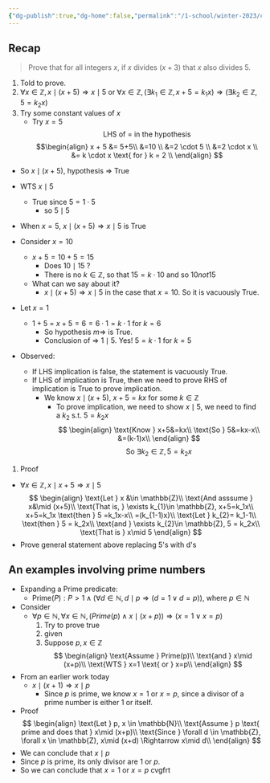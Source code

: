 ```yaml
---
{"dg-publish":true,"dg-home":false,"permalink":"/1-school/winter-2023/csc-165/week-3-2-more-complex-proofs-and-unpacking-definitions/","dgPassFrontmatter":true}
---
```


## Recap
> Prove that for all integers $x$, if $x$ divides $(x+3)$ that $x$ also divides $5$.
1. Told to prove.
2. $\forall x \in \mathbb{Z}, x \mid (x+5) \Rightarrow x \mid 5$ or  $\forall x \in \mathbb{Z}, (\exists k_1 \in \mathbb{Z}, x + 5 = k_1x) \Rightarrow (\exists k_2 \in \mathbb{Z}, 5 = k_2x)$
3. Try some constant values of $x$
	- Try $x=5$
$$\text{LHS of  = in the hypothesis} $$
$$\begin{align} 
x + 5 &= 5+5\\
&=10 \\
&=2 \cdot 5 \\
&=2 \cdot x \\
&= k \cdot x \text{ for } k = 2 \\
\end{align}
$$
- So $x \mid (x+5)$, hypothesis $\Rightarrow$ True
- WTS $x \mid 5$
	- True since $5 = 1\cdot 5$
		- so $5 \mid 5$
- When $x=5$, $x \mid (x+5) \Rightarrow x\mid 5$ is True
- Consider $x = 10$
	- $x+5=10+5=15$
		- Does $10\mid 15$ ?
		- There is no $k \in \mathbb{Z}$, so that $15=k\cdot 10$ and so $10 not 15$
	- What can we say about it?
		- $x\mid (x+5) \Rightarrow x\mid 5$ in the case that $x=10$. So it is vacuously True.
- Let $x=1$
	- $1+5$ = $x+5 =6 = 6\cdot 1 =k \cdot 1$ for $k=6$
		- So hypothesis $m \Rightarrow$ is True.
		- Conclusion of $\Rightarrow$ $1 \mid 5$. Yes! $5=k\cdot 1$ for $k=5$

- Observed: 
	- If LHS implication is false, the statement is vacuously True.
	- If LHS of implication is True, then we need to prove RHS of implication is True to prove implication.
		- We know $x\mid (x+5)$, $x+5 = kx$ for some $k\in \mathbb{Z}$
			- To prove implication, we need to show $x\mid 5$, we need to find a $k_2$ s.t. $5=k_2x$
$$
\begin{align}
\text{Know } x+5&=kx\\
\text{So } 5&=kx-x\\
&=(k-1)x\\
\end{align}
$$
$$\text{So } \exists k_{2}\in \mathbb{Z}, 5=k_2x$$

1. Proof
- $\forall x \in \mathbb{Z}, x\mid x+5 \Rightarrow x\mid 5$
$$
\begin{align}
\text{Let } x &\in \mathbb{Z}\\
\text{And asssume } x&\mid (x+5)\\
\text{That is, } \exists k_{1}\in \mathbb{Z}, x+5=k_1x\\
x+5=k_1x
\text{then } 5 =k_1x-x\\
=(k_{1-1)x}\\
\text{Let } k_{2}= k_1-1\\
\text{then } 5 = k_2x\\
\text{and } \exists k_{2}\in \mathbb{Z}, 5 = k_2x\\
\text{That is } x\mid 5
\end{align}
$$
- Prove general statement above replacing 5's with d's


## An examples involving prime numbers
- Expanding a Prime predicate:
	- $\text{Prime}(P): P > 1 \land (\forall d\in \mathbb{N}, d \mid p \Rightarrow (d=1 \lor d=p))$, where $p \in \mathbb{N}$
- Consider
	- $\forall p \in \mathbb{N}, \forall x \in \mathbb{N}, (Prime(p) \land x\mid (x+p)) \Rightarrow (x=1 \lor x=p)$
		1. Try to prove true
		2. given
		3. Suppose $p, x \in \mathbb{Z}$
$$
\begin{align}
\text{Assume } Prime(p)\\
\text{and } x\mid (x+p)\\
\text{WTS } x=1 \text{ or } x=p\\
\end{align}
$$
- From an earlier work today
	- $x \mid (x+1) \Rightarrow x\mid p$
		- Since $p$ is prime, we know $x=1$ or $x=p$, since a divisor of a prime number is either 1 or itself.
- Proof
$$
\begin{align}
\text{Let } p, x \in \mathbb{N}\\
\text{Assume } p \text{ prime and does that } x\mid (x+p)\\
\text{Since } \forall d \in \mathbb{Z}, \forall x \in \mathbb{Z}, x\mid (x+d) \Rightarrow x\mid d\\
\end{align}
$$
- We can conclude that $x\mid p$
- Since $p$ is prime, its only divisor are $1$ or $p$.
- So we can conclude that $x=1$ or $x=p$   cvgfrt